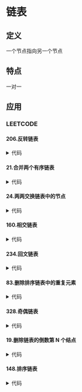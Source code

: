 # 链表 #

## 定义 ##
一个节点指向另一个节点

## 特点 ##
一对一

## 应用 ##
### LEETCODE ###
#### 206.反转链表 ####
<details>
<summary>代码</summary>
<pre>
<code>
</code>
</pre>
</details>

#### 21.合并两个有序链表 ####
<details>
<summary>代码</summary>
<pre>
<code>
</code>
</pre>
</details>

#### 24.两两交换链表中的节点 ####
<details>
<summary>代码</summary>
<pre>
<code>
</code>
</pre>
</details>

#### 160.相交链表 ####
<details>
<summary>代码</summary>
<pre>
<code>
</code>
</pre>
</details>

#### 234.回文链表 ####
<details>
<summary>代码</summary>
<pre>
<code>
</code>
</pre>
</details>

#### 83.删除排序链表中的重复元素 ####
<details>
<summary>代码</summary>
<pre>
<code>
</code>
</pre>
</details>

#### 328.奇偶链表 ####
<details>
<summary>代码</summary>
<pre>
<code>
</code>
</pre>
</details>

#### 19.删除链表的倒数第 N 个结点 ####
<details>
<summary>代码</summary>
<pre>
<code>
</code>
</pre>
</details>

#### 148.排序链表 ####
<details>
<summary>代码</summary>
<pre>
<code>
</code>
</pre>
</details>